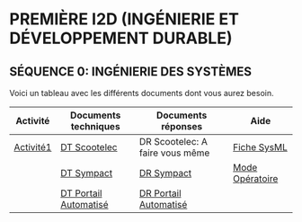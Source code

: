 # PREMIÈRE I2D (INGÉNIERIE ET DÉVELOPPEMENT DURABLE)

##  SÉQUENCE 0: INGÉNIERIE DES SYSTÈMES

Voici un tableau avec les différents documents dont vous aurez besoin.

| Activité | Documents techniques | Documents réponses | Aide |
| -- | -- | -- | -- |
| [Activité1](./Seq0/Act1.pdf) | [DT Scootelec](./Seq0/Ressources/DT/DT%20Scootelec.pdf) | DR Scootelec: A faire vous même | [Fiche SysML](./Seq0/Ressources/Fiche%20sysml.pdf) |
|  | [DT Sympact](./Seq0/Ressources/DT/DT%20sympact.pdf) | [DR Sympact](./Seq0/Ressources/DR/DR%20sympact.doc) | [Mode Opératoire](./Seq0/Ressources/Mode%20opératoire.docx) |
|  | [DT Portail Automatisé](./Seq0/Ressources/DT/Portail_Automatisé.pdf) | [DR Portail Automatisé](./Seq0/Ressources/DR/DR%20portail.docx) |  |

<!--
## SÉQUENCE 1: SIGNAUX ET INFORMATIONS

### ACTIVITÉ 1: LES CAPTEURS

| Activité | Documents techniques | Documents réponses | Aide |
| -- | -- | -- | -- |
| [Activité1]() | [DT Scootelec]() |  | [Fiche SysML]() |
|  | [DT Sympact]() | [DR Sympact]() | [Mode Opératoire]() |
|  | [DT Portail Automatisé]() | [DR Portail Automatisé]() |  |
-->
